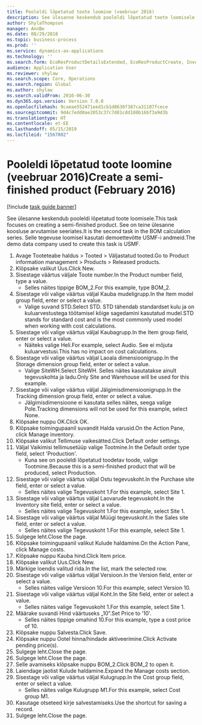 ```yaml
---
title: Pooleldi lõpetatud toote loomine (veebruar 2016)
description: See ülesanne keskendub pooleldi lõpetatud toote loomisele.
author: ShylaThompson
manager: AnnBe
ms.date: 08/29/2018
ms.topic: business-process
ms.prod: ''
ms.service: dynamics-ax-applications
ms.technology: ''
ms.search.form: EcoResProductDetailsExtended, EcoResProductCreate, InventItemOrderSetup, InventItemPrice
audience: Application User
ms.reviewer: shylaw
ms.search.scope: Core, Operations
ms.search.region: Global
ms.author: shylaw
ms.search.validFrom: 2016-06-30
ms.dyn365.ops.version: Version 7.0.0
ms.openlocfilehash: 9caeae552471eed1cb1d8630f387ca31107fcece
ms.sourcegitcommit: 9d4c7edd0ae2053c37c7d81cdd180b16bf3a9d3b
ms.translationtype: HT
ms.contentlocale: et-EE
ms.lasthandoff: 05/15/2019
ms.locfileid: "1567802"
---
```

# <a name="create-a-semi-finished-product-february-2016"></a><span data-ttu-id="23e0e-103">Pooleldi lõpetatud toote loomine (veebruar 2016)</span><span class="sxs-lookup"><span data-stu-id="23e0e-103">Create a semi-finished product (February 2016)</span></span>

[!include [task guide banner](../../includes/task-guide-banner.md)]

<span data-ttu-id="23e0e-104">See ülesanne keskendub pooleldi lõpetatud toote loomisele.</span><span class="sxs-lookup"><span data-stu-id="23e0e-104">This task focuses on creating a semi-finished product.</span></span> <span data-ttu-id="23e0e-105">See on teine ülesanne koosluse arvutamise seeriates.</span><span class="sxs-lookup"><span data-stu-id="23e0e-105">It is the second task in the BOM calculation series.</span></span> <span data-ttu-id="23e0e-106">Selle tegevuse loomisel kasutati demoettevõtte USMF-i andmeid.</span><span class="sxs-lookup"><span data-stu-id="23e0e-106">The demo data company used to create this task is USMF.</span></span>

1. <span data-ttu-id="23e0e-107">Avage Tooteteabe haldus > Tooted > Väljastatud tooted.</span><span class="sxs-lookup"><span data-stu-id="23e0e-107">Go to Product information management > Products > Released products.</span></span>
2. <span data-ttu-id="23e0e-108">Klõpsake valikut Uus.</span><span class="sxs-lookup"><span data-stu-id="23e0e-108">Click New.</span></span>
3. <span data-ttu-id="23e0e-109">Sisestage väärtus väljale Toote number.</span><span class="sxs-lookup"><span data-stu-id="23e0e-109">In the Product number field, type a value.</span></span>
    * <span data-ttu-id="23e0e-110">Selles näites tippige BOM_2.</span><span class="sxs-lookup"><span data-stu-id="23e0e-110">For this example, type BOM_2.</span></span>  
4. <span data-ttu-id="23e0e-111">Sisestage või valige väärtus väljal Kauba mudeligrupp.</span><span class="sxs-lookup"><span data-stu-id="23e0e-111">In the Item model group field, enter or select a value.</span></span>
    * <span data-ttu-id="23e0e-112">Valige suvand STD.</span><span class="sxs-lookup"><span data-stu-id="23e0e-112">Select STD.</span></span> <span data-ttu-id="23e0e-113">STD tähendab standardset kulu ja on kuluarvestustega töötamisel kõige sagedamini kasutatud mudel.</span><span class="sxs-lookup"><span data-stu-id="23e0e-113">STD stands for standard cost and is the most commonly used model when working with cost calculations.</span></span>  
5. <span data-ttu-id="23e0e-114">Sisestage või valige väärtus väljal Kaubagrupp.</span><span class="sxs-lookup"><span data-stu-id="23e0e-114">In the Item group field, enter or select a value.</span></span>
    * <span data-ttu-id="23e0e-115">Näiteks valige Heli.</span><span class="sxs-lookup"><span data-stu-id="23e0e-115">For example, select Audio.</span></span> <span data-ttu-id="23e0e-116">See ei mõjuta kuluarvestusi.</span><span class="sxs-lookup"><span data-stu-id="23e0e-116">This has no impact on cost calculations.</span></span>  
6. <span data-ttu-id="23e0e-117">Sisestage või valige väärtus väljal Laoala dimensioonigrupp.</span><span class="sxs-lookup"><span data-stu-id="23e0e-117">In the Storage dimension group field, enter or select a value.</span></span>
    * <span data-ttu-id="23e0e-118">Valige SiteWH.</span><span class="sxs-lookup"><span data-stu-id="23e0e-118">Select SiteWH.</span></span> <span data-ttu-id="23e0e-119">Selles näites kasutatakse ainult tegevuskohta ja ladu.</span><span class="sxs-lookup"><span data-stu-id="23e0e-119">Only Site and Warehouse will be used for this example.</span></span>  
7. <span data-ttu-id="23e0e-120">Sisestage või valige väärtus väljal Jälgimisdimensioonigrupp.</span><span class="sxs-lookup"><span data-stu-id="23e0e-120">In the Tracking dimension group field, enter or select a value.</span></span>
    * <span data-ttu-id="23e0e-121">Jälgimisdimensioone ei kasutata selles näites, seega valige Pole.</span><span class="sxs-lookup"><span data-stu-id="23e0e-121">Tracking dimensions will not be used for this example, select None.</span></span>  
8. <span data-ttu-id="23e0e-122">Klõpsake nuppu OK.</span><span class="sxs-lookup"><span data-stu-id="23e0e-122">Click OK.</span></span>
9. <span data-ttu-id="23e0e-123">Klõpsake toimingupaanil suvandit Halda varusid.</span><span class="sxs-lookup"><span data-stu-id="23e0e-123">On the Action Pane, click Manage inventory.</span></span>
10. <span data-ttu-id="23e0e-124">Klõpsake valikut Tellimuse vaikesätted.</span><span class="sxs-lookup"><span data-stu-id="23e0e-124">Click Default order settings.</span></span>
11. <span data-ttu-id="23e0e-125">Väljal Vaikimisi tellimusetüüp valige Tootmine.</span><span class="sxs-lookup"><span data-stu-id="23e0e-125">In the Default order type field, select 'Production'.</span></span>
    * <span data-ttu-id="23e0e-126">Kuna see on pooleldi lõpetatud toodetav toode, valige Tootmine.</span><span class="sxs-lookup"><span data-stu-id="23e0e-126">Because this is a semi-finished product that will be produced, select Production.</span></span>  
12. <span data-ttu-id="23e0e-127">Sisestage või valige väärtus väljal Ostu tegevuskoht.</span><span class="sxs-lookup"><span data-stu-id="23e0e-127">In the Purchase site field, enter or select a value.</span></span>
    * <span data-ttu-id="23e0e-128">Selles näites valige Tegevuskoht 1.</span><span class="sxs-lookup"><span data-stu-id="23e0e-128">For this example, select Site 1.</span></span>  
13. <span data-ttu-id="23e0e-129">Sisestage või valige väärtus väljal Laovarude tegevuskoht.</span><span class="sxs-lookup"><span data-stu-id="23e0e-129">In the Inventory site field, enter or select a value.</span></span>
    * <span data-ttu-id="23e0e-130">Selles näites valige Tegevuskoht 1.</span><span class="sxs-lookup"><span data-stu-id="23e0e-130">For this example, select Site 1.</span></span>  
14. <span data-ttu-id="23e0e-131">Sisestage või valige väärtus väljal Müügi tegevuskoht.</span><span class="sxs-lookup"><span data-stu-id="23e0e-131">In the Sales site field, enter or select a value.</span></span>
    * <span data-ttu-id="23e0e-132">Selles näites valige Tegevuskoht 1.</span><span class="sxs-lookup"><span data-stu-id="23e0e-132">For this example, select Site 1.</span></span>  
15. <span data-ttu-id="23e0e-133">Sulgege leht.</span><span class="sxs-lookup"><span data-stu-id="23e0e-133">Close the page.</span></span>
16. <span data-ttu-id="23e0e-134">Klõpsake toimingupaanil valikut Kulude haldamine.</span><span class="sxs-lookup"><span data-stu-id="23e0e-134">On the Action Pane, click Manage costs.</span></span>
17. <span data-ttu-id="23e0e-135">Klõpsake nuppu Kauba hind.</span><span class="sxs-lookup"><span data-stu-id="23e0e-135">Click Item price.</span></span>
18. <span data-ttu-id="23e0e-136">Klõpsake valikut Uus.</span><span class="sxs-lookup"><span data-stu-id="23e0e-136">Click New.</span></span>
19. <span data-ttu-id="23e0e-137">Märkige loendis valitud rida.</span><span class="sxs-lookup"><span data-stu-id="23e0e-137">In the list, mark the selected row.</span></span>
20. <span data-ttu-id="23e0e-138">Sisestage või valige väärtus väljal Versioon.</span><span class="sxs-lookup"><span data-stu-id="23e0e-138">In the Version field, enter or select a value.</span></span>
    * <span data-ttu-id="23e0e-139">Selles näites valige Versioon 10.</span><span class="sxs-lookup"><span data-stu-id="23e0e-139">For this example, select Version 10.</span></span>  
21. <span data-ttu-id="23e0e-140">Sisestage või valige väärtus väljal Koht.</span><span class="sxs-lookup"><span data-stu-id="23e0e-140">In the Site field, enter or select a value.</span></span>
    * <span data-ttu-id="23e0e-141">Selles näites valige Tegevuskoht 1.</span><span class="sxs-lookup"><span data-stu-id="23e0e-141">For this example, select Site 1.</span></span>  
22. <span data-ttu-id="23e0e-142">Määrake suvandi Hind väärtuseks „10”.</span><span class="sxs-lookup"><span data-stu-id="23e0e-142">Set Price to '10'.</span></span>
    * <span data-ttu-id="23e0e-143">Selles näites tippige omahind 10.</span><span class="sxs-lookup"><span data-stu-id="23e0e-143">For this example, type a cost price of 10.</span></span>  
23. <span data-ttu-id="23e0e-144">Klõpsake nuppu Salvesta.</span><span class="sxs-lookup"><span data-stu-id="23e0e-144">Click Save.</span></span>
24. <span data-ttu-id="23e0e-145">Klõpsake nuppu Ootel hinna/hindade aktiveerimine.</span><span class="sxs-lookup"><span data-stu-id="23e0e-145">Click Activate pending price(s).</span></span>
25. <span data-ttu-id="23e0e-146">Sulgege leht.</span><span class="sxs-lookup"><span data-stu-id="23e0e-146">Close the page.</span></span>
26. <span data-ttu-id="23e0e-147">Sulgege leht.</span><span class="sxs-lookup"><span data-stu-id="23e0e-147">Close the page.</span></span>
27. <span data-ttu-id="23e0e-148">Selle avamiseks klõpsake nuppu BOM_2.</span><span class="sxs-lookup"><span data-stu-id="23e0e-148">Click BOM_2 to open it.</span></span>
28. <span data-ttu-id="23e0e-149">Laiendage jaotist Kulude haldamine.</span><span class="sxs-lookup"><span data-stu-id="23e0e-149">Expand the Manage costs section.</span></span>
29. <span data-ttu-id="23e0e-150">Sisestage või valige väärtus väljal Kulugrupp.</span><span class="sxs-lookup"><span data-stu-id="23e0e-150">In the Cost group field, enter or select a value.</span></span>
    * <span data-ttu-id="23e0e-151">Selles näites valige Kulugrupp M1.</span><span class="sxs-lookup"><span data-stu-id="23e0e-151">For this example, select Cost group M1.</span></span>  
30. <span data-ttu-id="23e0e-152">Kasutage otseteed kirje salvestamiseks.</span><span class="sxs-lookup"><span data-stu-id="23e0e-152">Use the shortcut for saving a record.</span></span>
31. <span data-ttu-id="23e0e-153">Sulgege leht.</span><span class="sxs-lookup"><span data-stu-id="23e0e-153">Close the page.</span></span>

